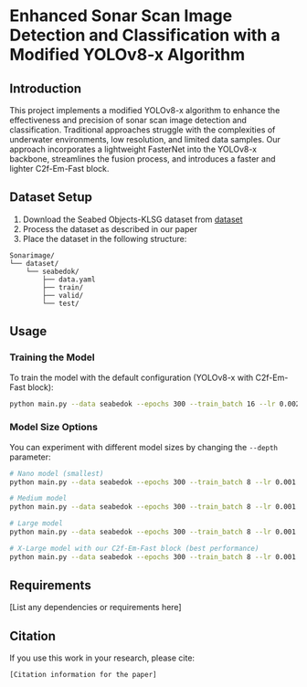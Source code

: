 # Enhanced Sonar Scan Image Detection and Classification with a Modified YOLOv8-x Algorithm

## Introduction

This project implements a modified YOLOv8-x algorithm to enhance the effectiveness and precision of sonar scan image detection and classification. Traditional approaches struggle with the complexities of underwater environments, low resolution, and limited data samples. Our approach incorporates a lightweight FasterNet into the YOLOv8-x backbone, streamlines the fusion process, and introduces a faster and lighter C2f-Em-Fast block.

## Dataset Setup

1. Download the Seabed Objects-KLSG dataset from [dataset](https://github.com/huoguanying/SeabedObjects-Ship-and-Airplane-dataset)
2. Process the dataset as described in our paper
3. Place the dataset in the following structure:

```
Sonarimage/
└── dataset/
    └── seabedok/
        ├── data.yaml
        ├── train/
        ├── valid/
        └── test/
```

## Usage

### Training the Model

To train the model with the default configuration (YOLOv8-x with C2f-Em-Fast block):

```bash
python main.py --data seabedok --epochs 300 --train_batch 16 --lr 0.002 --gpu_ids 0 --arch yolov8 --depth x-em-fast
```

### Model Size Options

You can experiment with different model sizes by changing the `--depth` parameter:

```bash
# Nano model (smallest)
python main.py --data seabedok --epochs 300 --train_batch 8 --lr 0.001 --gpu_ids 0 --arch yolov8 --depth n

# Medium model
python main.py --data seabedok --epochs 300 --train_batch 8 --lr 0.001 --gpu_ids 0 --arch yolov8 --depth m

# Large model
python main.py --data seabedok --epochs 300 --train_batch 8 --lr 0.001 --gpu_ids 0 --arch yolov8 --depth l

# X-Large model with our C2f-Em-Fast block (best performance)
python main.py --data seabedok --epochs 300 --train_batch 8 --lr 0.001 --gpu_ids 0 --arch yolov8 --depth x-em-fast
```

## Requirements

[List any dependencies or requirements here]

## Citation

If you use this work in your research, please cite:

```
[Citation information for the paper]
```
